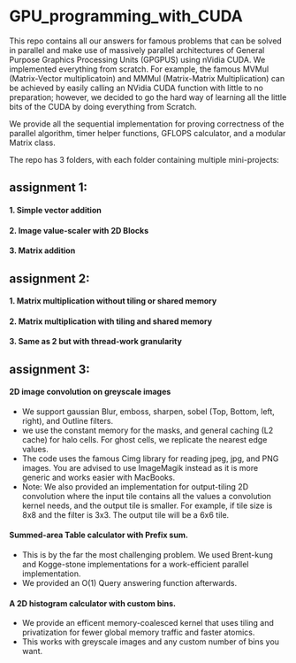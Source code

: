 # GPU_programming_with_CUDA
This repo contains all our answers for famous problems that can be solved in parallel and make use of massively parallel architectures of General Purpose Graphics Processing Units (GPGPUS) using nVidia CUDA.
We implemented everything from scratch. For example, the famous MVMul (Matrix-Vector multiplicatoin) and MMMul (Matrix-Matrix Multiplication) can be achieved by easily calling an NVidia CUDA function with little to no preparation; however, we decided to go the hard way of learning all the little bits of the CUDA by doing everything from Scratch. 

We provide all the sequential implementation for proving correctness of the parallel algorithm, timer helper functions, GFLOPS calculator, and a modular Matrix class.

The repo has 3 folders, with each folder containing multiple mini-projects:
## assignment 1:
#### 1. Simple vector addition
#### 2. Image value-scaler with 2D Blocks
#### 3. Matrix addition 

## assignment 2: 
#### 1. Matrix multiplication without tiling or shared memory
#### 2. Matrix multiplication with tiling and shared memory 
#### 3. Same as 2 but with thread-work granularity 

## assignment 3: 
#### 2D image convolution on greyscale images
- We support gaussian Blur, emboss, sharpen, sobel (Top, Bottom, left, right), and Outline filters. 
- we use the constant memory for the masks, and general caching (L2 cache) for halo cells. For ghost cells, we replicate the nearest edge values.
- The code uses the famous Cimg library for reading jpeg, jpg, and PNG images. You are advised to use ImageMagik instead as it is more generic and works easier with MacBooks.
- Note: We also provided an implementation for output-tiling 2D convolution where the input tile contains all the values a convolution kernel needs, and the output tile is smaller. For example, if tile size is 8x8 and the filter is 3x3. The output tile will be a 6x6 tile.

#### Summed-area Table calculator with Prefix sum. 
- This is by the far the most challenging problem. We used Brent-kung and Kogge-stone implementations for a work-efficient parallel implementation. 
- We provided an O(1) Query answering function afterwards. 

#### A 2D histogram calculator with custom bins. 
- We provide an efficent memory-coalesced kernel that uses tiling and privatization for fewer global memory traffic and faster atomics. 
- This works with greyscale images and any custom number of bins you want.
